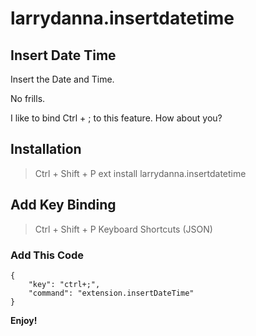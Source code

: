 # larrydanna.insertdatetime

## Insert Date Time
Insert the Date and Time.

No frills.

I like to bind Ctrl + ; to this feature.  How about you?

## Installation
> Ctrl + Shift + P
> ext install larrydanna.insertdatetime
 
 
## Add Key Binding

> Ctrl + Shift + P
> Keyboard Shortcuts (JSON)

### Add This Code
```
{
    "key": "ctrl+;",
    "command": "extension.insertDateTime"
}    
````

**Enjoy!**
